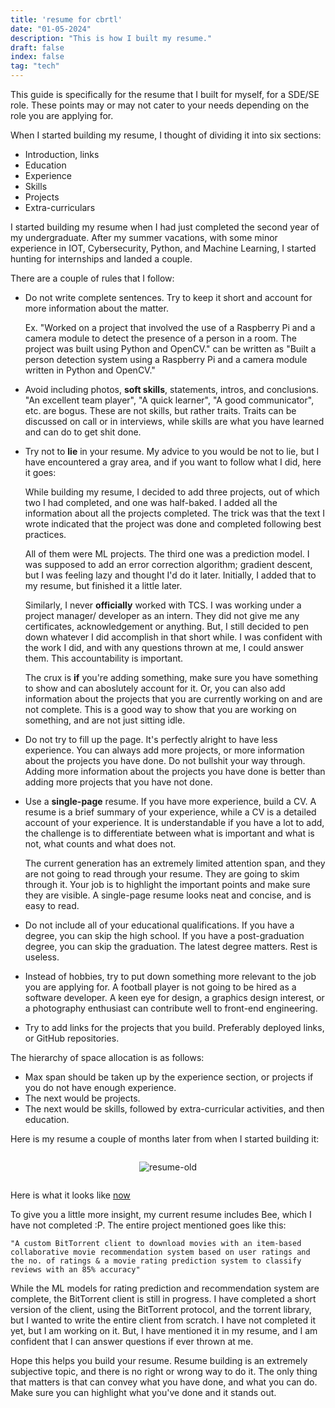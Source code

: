 ```yaml
---
title: 'resume for cbrtl'
date: "01-05-2024"
description: "This is how I built my resume."
draft: false
index: false
tag: "tech"
---
```


This guide is specifically for the resume that I built for myself, for a SDE/SE role. These points may or may not cater to your needs depending on the role you are applying for.

When I started building my resume, I thought of dividing it into six sections:

- Introduction, links
- Education
- Experience
- Skills
- Projects
- Extra-curriculars

I started building my resume when I had just completed the second year of my undergraduate. After my summer vacations, with some minor experience in IOT, Cybersecurity, Python, and Machine Learning, I started hunting for internships and landed a couple.

There are a couple of rules that I follow:

- Do not write complete sentences. Try to keep it short and account for more information about the matter. 
	
	Ex. "Worked on a project that involved the use of a Raspberry Pi and a camera module to detect the presence of a person in a room. The project was built using Python and OpenCV." can be written as "Built a person detection system using a Raspberry Pi and a camera module written in Python and OpenCV."

- Avoid including photos, **soft skills**, statements, intros, and conclusions. "An excellent team player", "A quick learner", "A good communicator", etc. are bogus. These are not skills, but rather traits. Traits can be discussed on call or in interviews, while skills are what you have learned and can do to get shit done.

- Try not to **lie** in your resume. My advice to you would be not to lie, but I have encountered a gray area, and if you want to follow what I did, here it goes:

  While building my resume, I decided to add three projects, out of which two I had completed, and one was half-baked. I added all the information about all the projects completed. The trick was that the text I wrote indicated that the project was done and completed following best practices.

  All of them were ML projects. The third one was a prediction model. I was supposed to add an error correction algorithm; gradient descent, but I was feeling lazy and thought I'd do it later. Initially, I added that to my resume, but finished it a little later.

	Similarly, I never **officially** worked with TCS. I was working under a project manager/ developer as an intern. They did not give me any certificates, acknowledgement or anything. But, I still decided to pen down whatever I did accomplish in that short while. I was confident with the work I did, and with any questions thrown at me, I could answer them. This accountability is important.

	The crux is **if** you're adding something, make sure you have something to show and can aboslutely account for it. Or, you can also add information about the projects that you are currently working on and are not complete. This is a good way to show that you are working on something, and are not just sitting idle.

- Do not try to fill up the page. It's perfectly alright to have less experience. You can always add more projects, or more information about the projects you have done. Do not bullshit your way through. Adding more information about the projects you have done is better than adding more projects that you have not done.

- Use a **single-page** resume. If you have more experience, build a CV. A resume is a brief summary of your experience, while a CV is a detailed account of your experience. It is understandable if you have a lot to add, the challenge is to differentiate between what is important and what is not, what counts and what does not.

  The current generation has an extremely limited attention span, and they are not going to read through your resume. They are going to skim through it. Your job is to highlight the important points and make sure they are visible. A single-page resume looks neat and concise, and is easy to read.

- Do not include all of your educational qualifications. If you have a degree, you can skip the high school. If you have a post-graduation degree, you can skip the graduation. The latest degree matters. Rest is useless.

- Instead of hobbies, try to put down something more relevant to the job you are applying for. A football player is not going to be hired as a software developer. A keen eye for design, a graphics design interest, or a photography enthusiast can contribute well to front-end engineering.

- Try to add links for the projects that you build. Preferably deployed links, or GitHub repositories. 

The hierarchy of space allocation is as follows:

- Max span should be taken up by the experience section, or projects if you do not have enough experience.
- The next would be projects.
- The next would be skills, followed by extra-curricular activities, and then education.


Here is my resume a couple of months later from when I started building it:

<div style="display: flex; justify-content: center; align-items: center;">

  ![resume-old](../assets/img/cbrtl/updated.png)
</div>


Here is what it looks like [now](/resume.pdf)

To give you a little more insight, my current resume includes Bee, which I have not completed :P. The entire project mentioned goes like this:

	"A custom BitTorrent client to download movies with an item-based collaborative movie recommendation system based on user ratings and the no. of ratings & a movie rating prediction system to classify reviews with an 85% accuracy"

While the ML models for rating prediction and recommendation system are complete, the BitTorrent client is still in progress. I have completed a short version of the client, using the BitTorrent protocol, and the torrent library, but I wanted to write the entire client from scratch. I have not completed it yet, but I am working on it. But, I have mentioned it in my resume, and I am confident that I can answer questions if ever thrown at me.

Hope this helps you build your resume. Resume building is an extremely subjective topic, and there is no right or wrong way to do it. The only thing that matters is that can convey what you have done, and what you can do. Make sure you can highlight what you've done and it stands out.